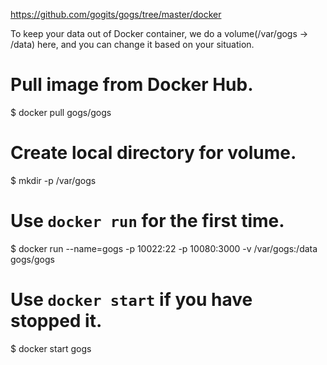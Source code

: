 
https://github.com/gogits/gogs/tree/master/docker

To keep your data out of Docker container, we do a volume(/var/gogs -> /data) here, and you can change it based on your situation.

# Pull image from Docker Hub.
$ docker pull gogs/gogs

# Create local directory for volume.
$ mkdir -p /var/gogs

# Use `docker run` for the first time.
$ docker run --name=gogs -p 10022:22 -p 10080:3000 -v /var/gogs:/data gogs/gogs

# Use `docker start` if you have stopped it.
$ docker start gogs

